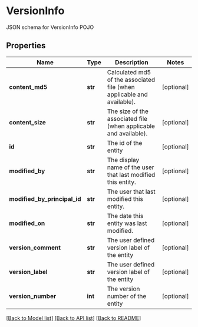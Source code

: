 # VersionInfo

JSON schema for VersionInfo POJO
## Properties
Name | Type | Description | Notes
------------ | ------------- | ------------- | -------------
**content_md5** | **str** | Calculated md5 of the associated file (when applicable and available). | [optional] 
**content_size** | **str** | The size of the associated file (when applicable and available). | [optional] 
**id** | **str** | The id of the entity | [optional] 
**modified_by** | **str** | The display name of the user that last modified this entity. | [optional] 
**modified_by_principal_id** | **str** | The user that last modified this entity. | [optional] 
**modified_on** | **str** | The date this entity was last modified. | [optional] 
**version_comment** | **str** | The user defined version label of the entity | [optional] 
**version_label** | **str** | The user defined version label of the entity | [optional] 
**version_number** | **int** | The version number of the entity | [optional] 

[[Back to Model list]](../README.md#documentation-for-models) [[Back to API list]](../README.md#documentation-for-api-endpoints) [[Back to README]](../README.md)


